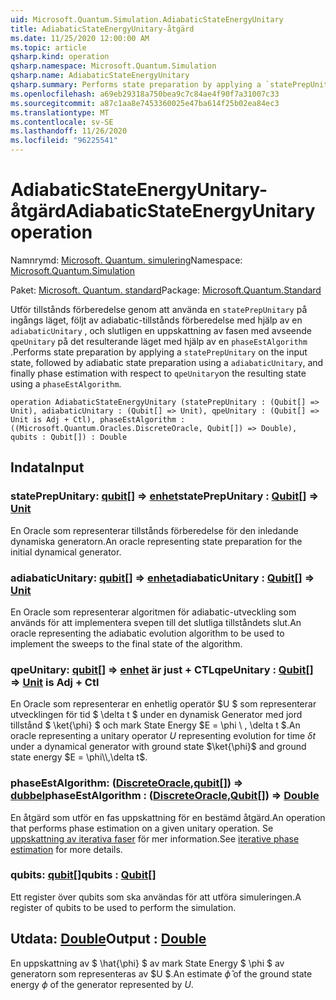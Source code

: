 ```yaml
---
uid: Microsoft.Quantum.Simulation.AdiabaticStateEnergyUnitary
title: AdiabaticStateEnergyUnitary-åtgärd
ms.date: 11/25/2020 12:00:00 AM
ms.topic: article
qsharp.kind: operation
qsharp.namespace: Microsoft.Quantum.Simulation
qsharp.name: AdiabaticStateEnergyUnitary
qsharp.summary: Performs state preparation by applying a `statePrepUnitary` on the input state, followed by adiabatic state preparation using a `adiabaticUnitary`, and finally phase estimation with respect to `qpeUnitary`on the resulting state using a `phaseEstAlgorithm`.
ms.openlocfilehash: a69eb29318a750bea9c7c84ae4f90f7a31007c33
ms.sourcegitcommit: a87c1aa8e7453360025e47ba614f25b02ea84ec3
ms.translationtype: MT
ms.contentlocale: sv-SE
ms.lasthandoff: 11/26/2020
ms.locfileid: "96225541"
---
```

# <a name="adiabaticstateenergyunitary-operation"></a><span data-ttu-id="37458-102">AdiabaticStateEnergyUnitary-åtgärd</span><span class="sxs-lookup"><span data-stu-id="37458-102">AdiabaticStateEnergyUnitary operation</span></span>

<span data-ttu-id="37458-103">Namnrymd: [Microsoft. Quantum. simulering](xref:Microsoft.Quantum.Simulation)</span><span class="sxs-lookup"><span data-stu-id="37458-103">Namespace: [Microsoft.Quantum.Simulation](xref:Microsoft.Quantum.Simulation)</span></span>

<span data-ttu-id="37458-104">Paket: [Microsoft. Quantum. standard](https://nuget.org/packages/Microsoft.Quantum.Standard)</span><span class="sxs-lookup"><span data-stu-id="37458-104">Package: [Microsoft.Quantum.Standard](https://nuget.org/packages/Microsoft.Quantum.Standard)</span></span>


<span data-ttu-id="37458-105">Utför tillstånds förberedelse genom att använda en `statePrepUnitary` på ingångs läget, följt av adiabatic-tillstånds förberedelse med hjälp av en `adiabaticUnitary` , och slutligen en uppskattning av fasen med avseende `qpeUnitary` på det resulterande läget med hjälp av en `phaseEstAlgorithm` .</span><span class="sxs-lookup"><span data-stu-id="37458-105">Performs state preparation by applying a `statePrepUnitary` on the input state, followed by adiabatic state preparation using a `adiabaticUnitary`, and finally phase estimation with respect to `qpeUnitary`on the resulting state using a `phaseEstAlgorithm`.</span></span>

```qsharp
operation AdiabaticStateEnergyUnitary (statePrepUnitary : (Qubit[] => Unit), adiabaticUnitary : (Qubit[] => Unit), qpeUnitary : (Qubit[] => Unit is Adj + Ctl), phaseEstAlgorithm : ((Microsoft.Quantum.Oracles.DiscreteOracle, Qubit[]) => Double), qubits : Qubit[]) : Double
```


## <a name="input"></a><span data-ttu-id="37458-106">Indata</span><span class="sxs-lookup"><span data-stu-id="37458-106">Input</span></span>

### <a name="stateprepunitary--qubit--unit"></a><span data-ttu-id="37458-107">statePrepUnitary: [qubit](xref:microsoft.quantum.lang-ref.qubit)[] => [enhet](xref:microsoft.quantum.lang-ref.unit)</span><span class="sxs-lookup"><span data-stu-id="37458-107">statePrepUnitary : [Qubit](xref:microsoft.quantum.lang-ref.qubit)[] => [Unit](xref:microsoft.quantum.lang-ref.unit)</span></span> 

<span data-ttu-id="37458-108">En Oracle som representerar tillstånds förberedelse för den inledande dynamiska generatorn.</span><span class="sxs-lookup"><span data-stu-id="37458-108">An oracle representing state preparation for the initial dynamical generator.</span></span>


### <a name="adiabaticunitary--qubit--unit"></a><span data-ttu-id="37458-109">adiabaticUnitary: [qubit](xref:microsoft.quantum.lang-ref.qubit)[] => [enhet](xref:microsoft.quantum.lang-ref.unit)</span><span class="sxs-lookup"><span data-stu-id="37458-109">adiabaticUnitary : [Qubit](xref:microsoft.quantum.lang-ref.qubit)[] => [Unit](xref:microsoft.quantum.lang-ref.unit)</span></span> 

<span data-ttu-id="37458-110">En Oracle som representerar algoritmen för adiabatic-utveckling som används för att implementera svepen till det slutliga tillståndets slut.</span><span class="sxs-lookup"><span data-stu-id="37458-110">An oracle representing the adiabatic evolution algorithm to be used to implement the sweeps to the final state of the algorithm.</span></span>


### <a name="qpeunitary--qubit--unit--is-adj--ctl"></a><span data-ttu-id="37458-111">qpeUnitary: [qubit](xref:microsoft.quantum.lang-ref.qubit)[] => [enhet](xref:microsoft.quantum.lang-ref.unit)  är just + CTL</span><span class="sxs-lookup"><span data-stu-id="37458-111">qpeUnitary : [Qubit](xref:microsoft.quantum.lang-ref.qubit)[] => [Unit](xref:microsoft.quantum.lang-ref.unit)  is Adj + Ctl</span></span>

<span data-ttu-id="37458-112">En Oracle som representerar en enhetlig operatör $U $ som representerar utvecklingen för tid $ \delta t $ under en dynamisk Generator med jord tillstånd $ \ket{\phi} $ och mark State Energy $E = \phi \\ , \delta t $.</span><span class="sxs-lookup"><span data-stu-id="37458-112">An oracle representing a unitary operator $U$ representing evolution for time $\delta t$ under a dynamical generator with ground state $\ket{\phi}$ and ground state energy $E = \phi\\,\delta t$.</span></span>


### <a name="phaseestalgorithm--discreteoraclequbit--double"></a><span data-ttu-id="37458-113">phaseEstAlgorithm: ([DiscreteOracle](xref:Microsoft.Quantum.Oracles.DiscreteOracle),[qubit](xref:microsoft.quantum.lang-ref.qubit)[]) => [dubbel](xref:microsoft.quantum.lang-ref.double)</span><span class="sxs-lookup"><span data-stu-id="37458-113">phaseEstAlgorithm : ([DiscreteOracle](xref:Microsoft.Quantum.Oracles.DiscreteOracle),[Qubit](xref:microsoft.quantum.lang-ref.qubit)[]) => [Double](xref:microsoft.quantum.lang-ref.double)</span></span> 

<span data-ttu-id="37458-114">En åtgärd som utför en fas uppskattning för en bestämd åtgärd.</span><span class="sxs-lookup"><span data-stu-id="37458-114">An operation that performs phase estimation on a given unitary operation.</span></span>
<span data-ttu-id="37458-115">Se [uppskattning av iterativa faser](/quantum/libraries/characterization#iterative-phase-estimation) för mer information.</span><span class="sxs-lookup"><span data-stu-id="37458-115">See [iterative phase estimation](/quantum/libraries/characterization#iterative-phase-estimation) for more details.</span></span>


### <a name="qubits--qubit"></a><span data-ttu-id="37458-116">qubits: [qubit](xref:microsoft.quantum.lang-ref.qubit)[]</span><span class="sxs-lookup"><span data-stu-id="37458-116">qubits : [Qubit](xref:microsoft.quantum.lang-ref.qubit)[]</span></span>

<span data-ttu-id="37458-117">Ett register över qubits som ska användas för att utföra simuleringen.</span><span class="sxs-lookup"><span data-stu-id="37458-117">A register of qubits to be used to perform the simulation.</span></span>



## <a name="output--double"></a><span data-ttu-id="37458-118">Utdata: [Double](xref:microsoft.quantum.lang-ref.double)</span><span class="sxs-lookup"><span data-stu-id="37458-118">Output : [Double](xref:microsoft.quantum.lang-ref.double)</span></span>

<span data-ttu-id="37458-119">En uppskattning av $ \hat{\phi} $ av mark State Energy $ \phi $ av generatorn som representeras av $U $.</span><span class="sxs-lookup"><span data-stu-id="37458-119">An estimate $\hat{\phi}$ of the ground state energy $\phi$ of the generator represented by $U$.</span></span>